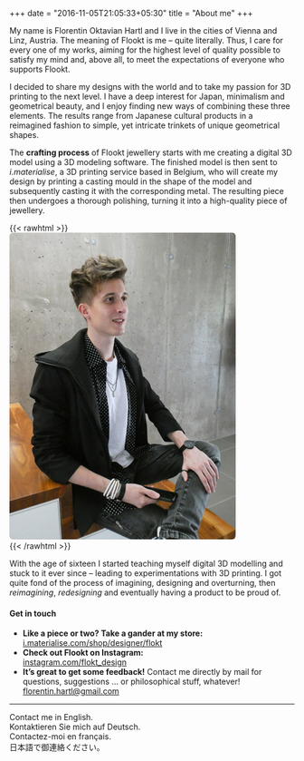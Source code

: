 +++
date = "2016-11-05T21:05:33+05:30"
title = "About me"
+++

My name is Florentin Oktavian Hartl and I live in the cities of Vienna and Linz, Austria. The meaning of Flookt is me – quite literally. Thus, I care for every one of my works, aiming for the highest level of quality possible to satisfy my mind and, above all, to meet the expectations of everyone who supports Flookt.

I decided to share my designs with the world and to take my passion for 3D printing to the next level. I have a deep interest for Japan, minimalism and geometrical beauty, and I enjoy finding new ways of combining these three elements. The results range from Japanese cultural products in a reimagined fashion to simple, yet intricate trinkets of unique geometrical shapes.

The **crafting process** of Flookt jewellery starts with me creating a digital 3D model using a 3D modeling software. The finished model is then sent to *i.materialise*, a 3D printing service based in Belgium, who will create my design by printing a casting mould in the shape of the model and subsequently casting it with the corresponding metal. The resulting piece then undergoes a thorough polishing, turning it into a high-quality  piece of jewellery.

{{< rawhtml >}}
<img src="/img/about.jpg" style="border-radius: 6px" class="img-responsive"> <br>
{{< /rawhtml >}}

With the age of sixteen I started teaching myself digital 3D modelling and stuck to it ever since – leading to experimentations with 3D printing. I got quite fond of the process of imagining, designing and overturning, then *reimagining*, *redesigning* and eventually having a product to be proud of.

#### Get in touch

* **Like a piece or two? Take a gander at my store:**  
[i.materialise.com/shop/designer/flokt](https://i.materialise.com/shop/designer/flokt)
* **Check out Flookt on Instagram:**  
[instagram.com/flokt_design](https://www.instagram.com/flokt_design/)
* **It’s great to get some feedback!** Contact me directly by mail for questions, suggestions … or philosophical stuff, whatever!  
florentin.hartl@gmail.com

---
Contact me in English.  
Kontaktieren Sie mich auf Deutsch.  
Contactez-moi en français.  
日本語で御連絡ください。
